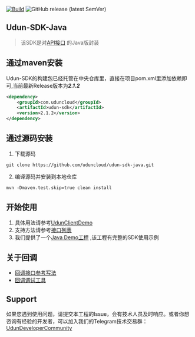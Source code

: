 [![Build](https://github.com/uduncloud/udun-sdk-java/actions/workflows/maven-publish.yml/badge.svg)](https://github.com/uduncloud/udun-sdk-java/actions/workflows/maven-publish.yml)
![GitHub release (latest SemVer)](https://img.shields.io/github/v/release/uduncloud/udun-sdk-java)
## Udun-SDK-Java
>该SDK是对[API接口](https://www.uduncloud.com/geteway-interface) 的Java版封装


## 通过maven安装
Udun-SDK的构建包已经托管在中央仓库里，直接在项目pom.xml里添加依赖即可,当前最新Release版本为***2.1.2***
```xml
<dependency>
    <groupId>com.uduncloud</groupId>
    <artifactId>udun-sdk</artifactId>
    <version>2.1.2</version>
</dependency>
```

## 通过源码安装
1. 下载源码
```shell
git clone https://github.com/uduncloud/udun-sdk-java.git
```

2. 编译源码并安装到本地仓库
```shell
mvn -Dmaven.test.skip=true clean install
```

## 开始使用
1. 具体用法请参考[UdunClientDemo](https://github.com/uduncloud/java-wallet-sdk/blob/main/src/test/java/UdunClientDemo.java)
2. 支持方法请参考[接口列表](https://github.com/uduncloud/java-wallet-sdk/blob/main/src/main/java/com/udun/sdk/client/UdunApi.java)
3. 我们提供了一个[Java Demo工程](https://github.com/uduncloud/udun-sdk-java-demo) ,该工程有完整的SDK使用示例

## 关于回调
- [回调接口参考写法](https://github.com/uduncloud/udun-sdk-java-demo/blob/main/src/main/java/com/udun/sdk/controller/CallBackController.java)
- [回调调试工具](https://www.uduncloud.com/debug-monitor) 

## Support
如果您遇到使用问题，请提交本工程的Issue，会有技术人员及时响应。或者你想咨询有经验的开发者，可以加入我们的Telegram技术交易群：[UdunDeveloperCommunity](https://t.me/UdunWalletDevs)
